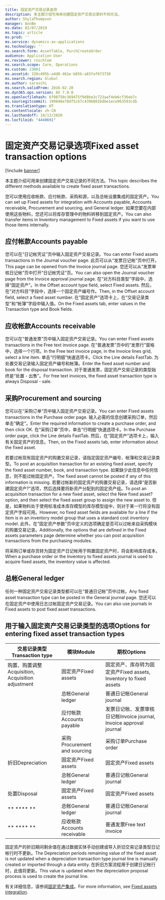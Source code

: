 ```yaml
---
title: 固定资产交易记录选项
description: 本主题介绍可用来创建固定资产交易记录的不同方法。
author: ShylaThompson
manager: AnnBe
ms.date: 02/07/2019
ms.topic: article
ms.prod: ''
ms.service: dynamics-ax-applications
ms.technology: ''
ms.search.form: AssetTable, PurchCreateOrder
audience: Application User
ms.reviewer: roschlom
ms.search.scope: Core, Operations
ms.custom: 23061
ms.assetid: 338c495b-a4d8-461e-b85b-a83faf673730
ms.search.region: Global
ms.author: saraschi
ms.search.validFrom: 2016-02-28
ms.dyn365.ops.version: AX 7.0.0
ms.openlocfilehash: 6f08750c369475f9d8be3c723aaf4eb6cf36eb7c
ms.sourcegitcommit: 199848e78df5cb7c439b001bdbe1ece963593cdb
ms.translationtype: HT
ms.contentlocale: zh-CN
ms.lasthandoff: 10/13/2020
ms.locfileid: "4440691"
---
```

# <a name="fixed-asset-transaction-options"></a><span data-ttu-id="08c21-103">固定资产交易记录选项</span><span class="sxs-lookup"><span data-stu-id="08c21-103">Fixed asset transaction options</span></span>

[!include [banner](../includes/banner.md)]

<span data-ttu-id="08c21-104">本主题介绍可用来创建固定资产交易记录的不同方法。</span><span class="sxs-lookup"><span data-stu-id="08c21-104">This topic describes the different methods available to create fixed asset transactions.</span></span>

<span data-ttu-id="08c21-105">您可以使用应收帐款、应付帐款、采购和源，以及总帐设置集成的固定资产。</span><span class="sxs-lookup"><span data-stu-id="08c21-105">You can set up Fixed assets for integration with Accounts payable, Accounts receivable, Procurement and sourcing, and General ledger.</span></span> <span data-ttu-id="08c21-106">如果您要在内部使用这些物料，您还可以将库存管理中的物料转移到固定资产。</span><span class="sxs-lookup"><span data-stu-id="08c21-106">You can also transfer items in Inventory management to Fixed assets if you want to use those items internally.</span></span>

## <a name="accounts-payable"></a><span data-ttu-id="08c21-107">应付帐款</span><span class="sxs-lookup"><span data-stu-id="08c21-107">Accounts payable</span></span>
<span data-ttu-id="08c21-108">您可以在“日记帐凭证”页中输入固定资产交易记录。</span><span class="sxs-lookup"><span data-stu-id="08c21-108">You can enter Fixed assets transactions in the Journal voucher page.</span></span> <span data-ttu-id="08c21-109">此页可以从“发票日记帐”页中打开。</span><span class="sxs-lookup"><span data-stu-id="08c21-109">This page can be opened from the Invoice journal page.</span></span> <span data-ttu-id="08c21-110">您还可以从“发票审核日记帐”页中打开“日记帐凭证”页。</span><span class="sxs-lookup"><span data-stu-id="08c21-110">You can also open the Journal voucher page from the Invoice approval journal page.</span></span> <span data-ttu-id="08c21-111">在“对方科目类型”字段中，选择“固定资产”。</span><span class="sxs-lookup"><span data-stu-id="08c21-111">In the Offset account type field, select Fixed assets.</span></span> <span data-ttu-id="08c21-112">然后，在“对方科目”字段中，选择一个固定资产编号作。</span><span class="sxs-lookup"><span data-stu-id="08c21-112">Then, in the Offset account field, select a fixed asset number.</span></span> <span data-ttu-id="08c21-113">在“固定资产”选项卡上，在“交易记录类型”和“帐簿”字段中输入值。</span><span class="sxs-lookup"><span data-stu-id="08c21-113">On the Fixed assets tab, enter values in the Transaction type and Book fields.</span></span>

## <a name="accounts-receivable"></a><span data-ttu-id="08c21-114">应收帐款</span><span class="sxs-lookup"><span data-stu-id="08c21-114">Accounts receivable</span></span>
<span data-ttu-id="08c21-115">您可以在“普通发票”页中输入固定资产交易记录。</span><span class="sxs-lookup"><span data-stu-id="08c21-115">You can enter Fixed assets transactions in the Free text invoice page.</span></span>  <span data-ttu-id="08c21-116">在“普通发票”页中的“发票行”窗格中，选择一个行项。</span><span class="sxs-lookup"><span data-stu-id="08c21-116">In the Free text invoice page, in the Invoice lines grid, select a line item.</span></span> <span data-ttu-id="08c21-117">单击“行明细”快速选项卡。</span><span class="sxs-lookup"><span data-stu-id="08c21-117">Click the Line details FastTab.</span></span> <span data-ttu-id="08c21-118">为处置交易记录输入固定资产编号和帐簿。</span><span class="sxs-lookup"><span data-stu-id="08c21-118">Enter the fixed asset number and book for the disposal transaction.</span></span> <span data-ttu-id="08c21-119">对于普通发票，固定资产交易记录的类型始终是“处置 - 出售”。</span><span class="sxs-lookup"><span data-stu-id="08c21-119">For free text invoices, the fixed asset transaction type is always Disposal - sale.</span></span>

## <a name="procurement-and-sourcing"></a><span data-ttu-id="08c21-120">采购</span><span class="sxs-lookup"><span data-stu-id="08c21-120">Procurement and sourcing</span></span>
<span data-ttu-id="08c21-121">您可以在“采购订单”页中输入固定资产交易记录。</span><span class="sxs-lookup"><span data-stu-id="08c21-121">You can enter Fixed assets transactions in the Purchase order page.</span></span> <span data-ttu-id="08c21-122">输入必需的信息创建采购订单，然后单击“确定”。</span><span class="sxs-lookup"><span data-stu-id="08c21-122">Enter the required information to create a purchase order, and then click OK.</span></span> <span data-ttu-id="08c21-123">在“采购订单”页中，单击“行明细”快速选项卡。</span><span class="sxs-lookup"><span data-stu-id="08c21-123">In the Purchase order page, click the Line details FastTab.</span></span> <span data-ttu-id="08c21-124">然后，在“固定资产”选项卡上，输入有关固定资产的信息。</span><span class="sxs-lookup"><span data-stu-id="08c21-124">Then, on the Fixed assets tab, enter information about the fixed asset.</span></span> 

<span data-ttu-id="08c21-125">若要过帐现有固定资产的购置交易记录，请指定固定资产编号、帐簿和交易记录类型。</span><span class="sxs-lookup"><span data-stu-id="08c21-125">To post an acquisition transaction for an existing fixed asset, specify the fixed asset number, book, and transaction type.</span></span> <span data-ttu-id="08c21-126">如果缺少此信息中任何信息，则不能过帐固定资产。</span><span class="sxs-lookup"><span data-stu-id="08c21-126">The fixed asset cannot be posted if any of this information is missing.</span></span> <span data-ttu-id="08c21-127">若要过帐新的固定资产的购置交易记录，请选择“是否新建固定资产?”选项，然后选择要将新资产分配到的固定资产组。</span><span class="sxs-lookup"><span data-stu-id="08c21-127">To post an acquisition transaction for a new fixed asset, select the New fixed asset? option, and then select the fixed asset group to assign the new asset to.</span></span> <span data-ttu-id="08c21-128">但是，如果物料处于使用标准成本库存模型的库存模型组中，则对于某一行将没有固定资产字段可用。</span><span class="sxs-lookup"><span data-stu-id="08c21-128">However, no fixed asset fields are available for a line if the item is in an inventory model group that uses a standard cost inventory model.</span></span> <span data-ttu-id="08c21-129">此外，在“固定资产参数”页中定义的选项确定是否可以过帐来自采购模块的购置交易记录。</span><span class="sxs-lookup"><span data-stu-id="08c21-129">Additionally, the options that are defined in the Fixed assets parameters page determine whether you can post acquisition transactions from the purchasing modules.</span></span> 

<span data-ttu-id="08c21-130">将采购订单或存货转为固定资产日记帐用于购置固定资产时，将会影响库存成本。</span><span class="sxs-lookup"><span data-stu-id="08c21-130">When a purchase order or the Inventory to fixed assets journal is used to acquire fixed assets, the inventory value is affected.</span></span>

## <a name="general-ledger"></a><span data-ttu-id="08c21-131">总帐</span><span class="sxs-lookup"><span data-stu-id="08c21-131">General ledger</span></span>
<span data-ttu-id="08c21-132">任何一种固定资产交易记录类型都可以在“普通日记帐”页中过帐。</span><span class="sxs-lookup"><span data-stu-id="08c21-132">Any fixed asset transaction type can be posted in the General journal page.</span></span> <span data-ttu-id="08c21-133">您还可以在固定资产中使用日志过帐固定资产交易记录。</span><span class="sxs-lookup"><span data-stu-id="08c21-133">You can also use journals in Fixed assets to post fixed asset transactions.</span></span>

## <a name="options-for-entering-fixed-asset-transaction-types"></a><span data-ttu-id="08c21-134">用于输入固定资产交易记录类型的选项</span><span class="sxs-lookup"><span data-stu-id="08c21-134">Options for entering fixed asset transaction types</span></span>


| <span data-ttu-id="08c21-135">交易记录类型</span><span class="sxs-lookup"><span data-stu-id="08c21-135">Transaction type</span></span>                    | <span data-ttu-id="08c21-136">模块</span><span class="sxs-lookup"><span data-stu-id="08c21-136">Module</span></span>                   | <span data-ttu-id="08c21-137">期权</span><span class="sxs-lookup"><span data-stu-id="08c21-137">Options</span></span>                                   |
|-------------------------------------|--------------------------|-------------------------------------------|
| <span data-ttu-id="08c21-138">购置、购置调整</span><span class="sxs-lookup"><span data-stu-id="08c21-138">Acquisition, Acquisition adjustment</span></span> | <span data-ttu-id="08c21-139">固定资产</span><span class="sxs-lookup"><span data-stu-id="08c21-139">Fixed assets</span></span>             | <span data-ttu-id="08c21-140">固定资产、库存转为固定资产</span><span class="sxs-lookup"><span data-stu-id="08c21-140">Fixed assets, Inventory to fixed assets</span></span>   |
|                                     | <span data-ttu-id="08c21-141">总帐</span><span class="sxs-lookup"><span data-stu-id="08c21-141">General ledger</span></span>           | <span data-ttu-id="08c21-142">普通日记帐</span><span class="sxs-lookup"><span data-stu-id="08c21-142">General journal</span></span>                           |
|                                     | <span data-ttu-id="08c21-143">应付帐款</span><span class="sxs-lookup"><span data-stu-id="08c21-143">Accounts payable</span></span>         | <span data-ttu-id="08c21-144">发票日记帐、发票审核日记帐</span><span class="sxs-lookup"><span data-stu-id="08c21-144">Invoice journal, Invoice approval journal</span></span> |
|                                     | <span data-ttu-id="08c21-145">采购</span><span class="sxs-lookup"><span data-stu-id="08c21-145">Procurement and sourcing</span></span> | <span data-ttu-id="08c21-146">采购订单</span><span class="sxs-lookup"><span data-stu-id="08c21-146">Purchase order</span></span>                            |
| <span data-ttu-id="08c21-147">折旧</span><span class="sxs-lookup"><span data-stu-id="08c21-147">Depreciation</span></span>                        | <span data-ttu-id="08c21-148">固定资产</span><span class="sxs-lookup"><span data-stu-id="08c21-148">Fixed assets</span></span>             | <span data-ttu-id="08c21-149">固定资产</span><span class="sxs-lookup"><span data-stu-id="08c21-149">Fixed assets</span></span>                              |
|                                     | <span data-ttu-id="08c21-150">总帐</span><span class="sxs-lookup"><span data-stu-id="08c21-150">General ledger</span></span>           | <span data-ttu-id="08c21-151">普通日记帐</span><span class="sxs-lookup"><span data-stu-id="08c21-151">General journal</span></span>                           |
| <span data-ttu-id="08c21-152">处置</span><span class="sxs-lookup"><span data-stu-id="08c21-152">Disposal</span></span>                            | <span data-ttu-id="08c21-153">固定资产</span><span class="sxs-lookup"><span data-stu-id="08c21-153">Fixed assets</span></span>             | <span data-ttu-id="08c21-154">固定资产</span><span class="sxs-lookup"><span data-stu-id="08c21-154">Fixed assets</span></span>                              |
| <span data-ttu-id="08c21-155">\*\* \*\*</span><span class="sxs-lookup"><span data-stu-id="08c21-155">\*\* \*\*</span></span>                               | <span data-ttu-id="08c21-156">总帐</span><span class="sxs-lookup"><span data-stu-id="08c21-156">General ledger</span></span>           | <span data-ttu-id="08c21-157">普通日记帐</span><span class="sxs-lookup"><span data-stu-id="08c21-157">General journal</span></span>                           |
| <span data-ttu-id="08c21-158">\*\* \*\*</span><span class="sxs-lookup"><span data-stu-id="08c21-158">\*\* \*\*</span></span>                               | <span data-ttu-id="08c21-159">应收帐款</span><span class="sxs-lookup"><span data-stu-id="08c21-159">Accounts receivable</span></span>      | <span data-ttu-id="08c21-160">普通发票</span><span class="sxs-lookup"><span data-stu-id="08c21-160">Free text invoice</span></span>                         |


<span data-ttu-id="08c21-161">固定资产的折旧期间剩余值在通过数据实体手动创建或导入折旧交易记录类型日记帐行时不更新。</span><span class="sxs-lookup"><span data-stu-id="08c21-161">The Depreciation periods remaining value of the fixed asset is not updated when a depreciation transaction type journal line is manually created or imported through a data entity.</span></span> <span data-ttu-id="08c21-162">在折旧方案流程用于创建日记帐行时，此值将更新。</span><span class="sxs-lookup"><span data-stu-id="08c21-162">This value is updated when the depreciation proposal process is used to create the journal line.</span></span>

<span data-ttu-id="08c21-163">有关详细信息，请参阅[固定资产集成](fixed-asset-integration.md)。</span><span class="sxs-lookup"><span data-stu-id="08c21-163">For more information, see [Fixed assets integration](fixed-asset-integration.md).</span></span>
